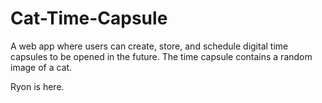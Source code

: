 # Cat-Time-Capsule
A web app where users can create, store, and schedule digital time capsules to be opened in the future. The time capsule contains a random image of a cat.

Ryon is here.

